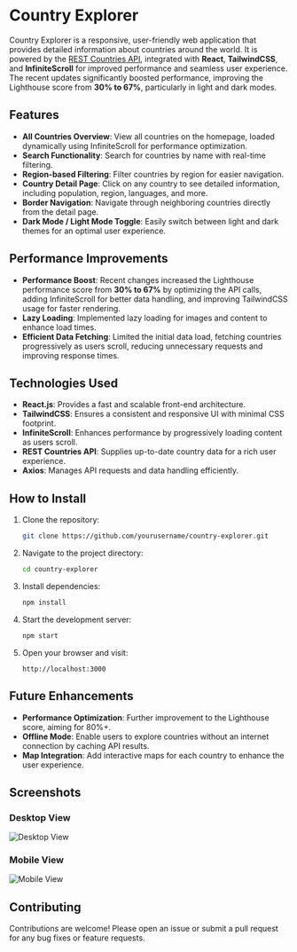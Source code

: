 

# Country Explorer

Country Explorer is a responsive, user-friendly web application that provides detailed information about countries around the world. It is powered by the [REST Countries API](https://restcountries.com), integrated with **React**, **TailwindCSS**, and **InfiniteScroll** for improved performance and seamless user experience. The recent updates significantly boosted performance, improving the Lighthouse score from **30% to 67%**, particularly in light and dark modes.

## Features

- **All Countries Overview**: View all countries on the homepage, loaded dynamically using InfiniteScroll for performance optimization.
- **Search Functionality**: Search for countries by name with real-time filtering.
- **Region-based Filtering**: Filter countries by region for easier navigation.
- **Country Detail Page**: Click on any country to see detailed information, including population, region, languages, and more.
- **Border Navigation**: Navigate through neighboring countries directly from the detail page.
- **Dark Mode / Light Mode Toggle**: Easily switch between light and dark themes for an optimal user experience.

## Performance Improvements

- **Performance Boost**: Recent changes increased the Lighthouse performance score from **30% to 67%** by optimizing the API calls, adding InfiniteScroll for better data handling, and improving TailwindCSS usage for faster rendering.
- **Lazy Loading**: Implemented lazy loading for images and content to enhance load times.
- **Efficient Data Fetching**: Limited the initial data load, fetching countries progressively as users scroll, reducing unnecessary requests and improving response times.

## Technologies Used

- **React.js**: Provides a fast and scalable front-end architecture.
- **TailwindCSS**: Ensures a consistent and responsive UI with minimal CSS footprint.
- **InfiniteScroll**: Enhances performance by progressively loading content as users scroll.
- **REST Countries API**: Supplies up-to-date country data for a rich user experience.
- **Axios**: Manages API requests and data handling efficiently.

## How to Install

1. Clone the repository:

   ```bash
   git clone https://github.com/yourusername/country-explorer.git
   ```

2. Navigate to the project directory:

   ```bash
   cd country-explorer
   ```

3. Install dependencies:

   ```bash
   npm install
   ```

4. Start the development server:

   ```bash
   npm start
   ```

5. Open your browser and visit:

   ```
   http://localhost:3000
   ```

## Future Enhancements

- **Performance Optimization**: Further improvement to the Lighthouse score, aiming for 80%+.
- **Offline Mode**: Enable users to explore countries without an internet connection by caching API results.
- **Map Integration**: Add interactive maps for each country to enhance the user experience.

## Screenshots

### Desktop View
![Desktop View](./screenshot/desktop.png)

### Mobile View
![Mobile View](./screenshot/mobile.png)

## Contributing

Contributions are welcome! Please open an issue or submit a pull request for any bug fixes or feature requests.



